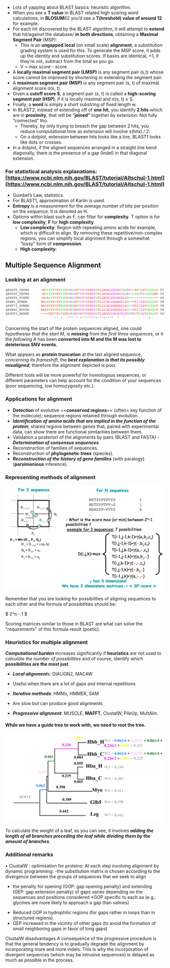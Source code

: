 * Lots of yapping about BLAST basics: heuristic algorithm.  
* When you see a **T value** in BLAST related high scoring word calculations, in **BLOSUM**62 you’d see a **T(hreshold) value of around 12** for example.  
* For each hit discovered by the BLAST algorithm, it will attempt to **extend** that hit/against the database/ **in both directions**, obtaining a **Maximal Segment Pair** (MSP):  
  * This is an **ungapped** **local** (on small scale) **alignment**, a substitution grading system is used for this. To generate the MSP score, it adds up the identity and substitution scores. If bases are identical, \+1, if they’re not, subtract from the total as you go.   
  * V \= max score \- score  
* A **locally maximal segment pair (LMSP)** is any segment pair (s,t) whose score cannot be improved by shortening or extending the segment pair.  
* A **maximum segment pair (MSP)** is any segment pair (s, t) of maximal alignment score σ(s, t).  
* Given a **cutoff score S**, a segment pair (s, t) is called a **high-scoring segment pair (HSP)**, if it is locally maximal and σ(s, t) ≥ S.  
* Finally, a **word** is simply a short substring of fixed length w.  
* In BLAST2, instead of extending off of **one hit**, you identify **2 hits** which are in **proximity**, that will be “**joined”** together by extension: Not fully “connected” tho.  
  * Thereby, by only trying to breach the gap between 2 hits, you reduce computational time as extension will involve x(hits) / 2\.  
  * On a dotplot, extension between hits looks like a line, BLAST1 looks like dots or crosses.  
* In a dotplot, if the aligned sequences arranged in a straight line bend diagonally, there is the presence of a gap (Indel) in that diagonal extension.

### For statistical analysis explanations: [https://www.ncbi.nlm.nih.gov/BLAST/tutorial/Altschul-1.html](https://www.ncbi.nlm.nih.gov/BLAST/tutorial/Altschul-1.html) 

* Gumbel’s Law, statistics.  
* For BLAST1, approximation of Karlin is used.  
* **Entropy** is a measurement for the average number of bits per position on the sequence. It is denoted as H.  
* Options within blast such as F, can filter for **complexity**. T option is for **low complexity**, **F** for **high complexity**.   
  * **Low complexity**: Region with repeating amino acids for example, which is difficult to align. By removing these repetitive/non-complex regions, you can simplify local alignment through a somewhat “lossy” form of **compression**.  
  * **High complexity**: 

## Multiple Sequence Alignment

### Looking at an alignment

![](<Screenshot 2024-10-22 at 08.55.56.png>)

Concerning the start of the protein sequences aligned, one could *hypothesise that the start M*, is **missing** from the *first three sequences*, or it the *following A* has been **converted into M and the M was lost to deleterious SNV events**.

What appears as **protein truncation** at the last aligned sequence, *concerning its frameshift*, the ***best explanation is that its possibly misaligned***; therefore the alignment depicted is poor. 

Different tools will be more powerful for homologous sequences, or different parameters can help account for the condition of your sequences (poor sequencing, low homozygosity etc.).

### Applications for alignment

- **Detection** of evolutive ==**conserved regions**== (often= key function of the molecule); sequence regions retained through evolution.
- ***Identification of amino acids that are implied in the function of the protein***; shared regions between genes that, paired with experimental data, can show there are functional similarities between them.
- Validation a posteriori of the alignments by pairs (BLAST and FASTA) - ***Determination of consensus sequences***
- Reconstruction of families of sequences.
- Reconstruction of **phylogenetic trees** (species).
- ***Reconstruction of the history of gene families*** (with paralogy) (**parsimonious** inference).

### Representing methods of alignment

![alt text](<Screenshot 2024-10-22 at 09.13.18.png>)

Remember that you are looking for possibilities of aligning sequences to each other and the formula of possibilities should be:

$ 2^n - 1 $

Scoring matrices similar to those in BLAST are what can solve the "requirements" of this formula result (poetic).

### Heuristics for multiple alignment

***Computational burden*** increases significantly if **heuristics** are not used to *calculate the number of possibilities* and of course, identify which **possibilities are the most just**.

* ***Local alignment***s: DIALIGN2, MACAW

- Useful when there are a lot of gaps and internal repetitions

* ***Iterative methods***: HMMs, HMMER, SAM

- Are slow but can produce good alignments

* ***Progressive alignment***: MUSCLE, **MAFFT**, ClustalW, PileUp, MultAlin.

#### While we have a guide tree to work with, we need to root the tree.

![alt text](<Screenshot 2024-10-22 at 09.58.00.png>)

To calculate the weight of a leaf, as you can see, it involves ***adding the length of all branches preceding the leaf while dividing them by the amount of branches***. 

### Additional remarks

• ClustalW : optimisation for proteins:
At each step involving alignment by dynamic programming:
-the substitution matrix is chosen according to the divergence between the groups of sequences that we seek to align
- the penalty for opening (GOP: gap opening penalty) and extending (GEP: gap extension penalty) of gaps varies depending on the sequences and positions considered
*GOP specific to each aa (e.g.: glycines are more likely
to approach a gap than valines)
* Reduced GOP in hydrophilic regions (for gaps rather in loops than in structured regions)
* GEP increased in the vicinity of other gaps (to avoid the formation of small neighboring gaps in favor of long gaps)

ClustalW disadvantages
A consequence of the progressive procedure is that the general tendency is to gradually degrade the alignment by incorporating more and more indels. This is why the incorporation of divergent sequences (which may be intrusive sequences) is delayed as much as possible in the process.

